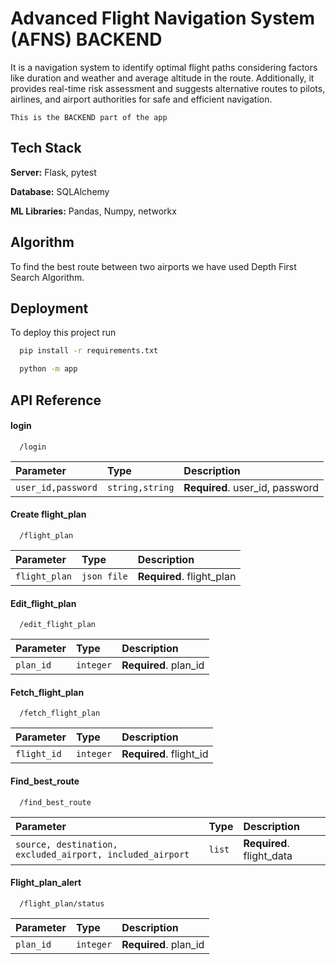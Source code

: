 
# Advanced Flight Navigation System (AFNS) BACKEND

It is a navigation system to identify optimal flight paths considering factors like duration and weather and average altitude in the route. Additionally, it provides real-time risk assessment and suggests alternative routes to pilots, airlines, and airport authorities for safe and efficient navigation.

`This is the BACKEND part of the app`
## Tech Stack

**Server:** Flask, pytest

**Database:** SQLAlchemy

**ML Libraries:** Pandas, Numpy, networkx

## Algorithm

To find the best route between two airports we have used Depth First Search Algorithm.

## Deployment

To deploy this project run

```bash
  pip install -r requirements.txt
```
```bash
  python -m app
```


## API Reference

#### login

```http
  /login
```

| Parameter | Type     | Description                |
| :-------- | :------- | :------------------------- |
| `user_id,password` | `string,string` | **Required**. user_id, password |

#### Create flight_plan

```http
  /flight_plan
```

| Parameter | Type     | Description                       |
| :-------- | :------- | :-------------------------------- |
| `flight_plan`      | `json file` | **Required**. flight_plan |


#### Edit_flight_plan

```http
  /edit_flight_plan
```

| Parameter | Type     | Description                       |
| :-------- | :------- | :-------------------------------- |
| `plan_id`      | `integer` | **Required**. plan_id |


#### Fetch_flight_plan

```http
  /fetch_flight_plan
```

| Parameter | Type     | Description                       |
| :-------- | :------- | :-------------------------------- |
| `flight_id`      | `integer` | **Required**. flight_id |


#### Find_best_route

```http
  /find_best_route
```

| Parameter | Type     | Description                       |
| :-------- | :------- | :-------------------------------- |
| `source, destination, excluded_airport, included_airport`      | `list` | **Required**. flight_data |


#### Flight_plan_alert

```http
  /flight_plan/status
```

| Parameter | Type     | Description                       |
| :-------- | :------- | :-------------------------------- |
| `plan_id`      | `integer` | **Required**. plan_id |





